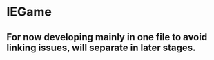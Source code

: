 # IEGame

## For now developing mainly in one file to avoid linking issues, will separate in later stages.
